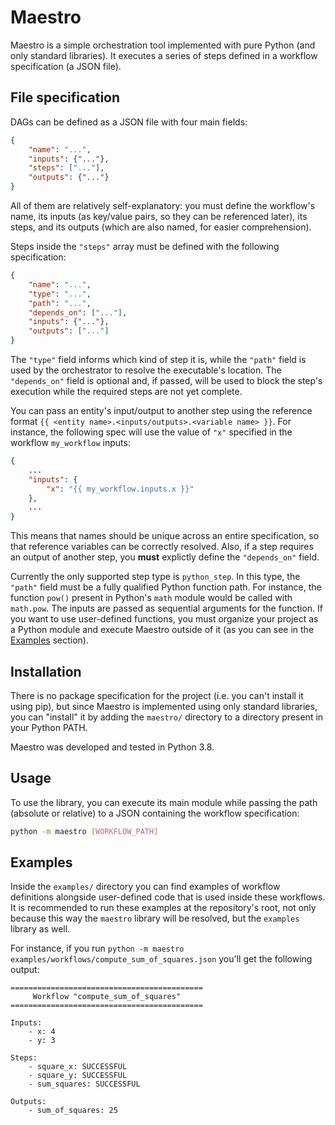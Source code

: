 # Maestro

Maestro is a simple orchestration tool implemented with pure Python (and only
standard libraries). It executes a series of steps defined in a workflow specification
(a JSON file).

## File specification

DAGs can be defined as a JSON file with four main fields:

```json
{
    "name": "...",
    "inputs": {"..."},
    "steps": ["..."],
    "outputs": {"..."}
}
```

All of them are relatively self-explanatory: you must define the workflow's name, its
inputs (as key/value pairs, so they can be referenced later), its steps, and its outputs
(which are also named, for easier comprehension).

Steps inside the `"steps"` array must be defined with the following specification:

```json
{
    "name": "...",
    "type": "...",
    "path": "...",
    "depends_on": ["..."],
    "inputs": {"..."},
    "outputs": ["..."]
}
```

The `"type"` field informs which kind of step it is, while the `"path"` field is used by
the orchestrator to resolve the executable's location. The `"depends_on"` field is optional
and, if passed, will be used to block the step's execution while the required steps are
not yet complete.

You can pass an entity's input/output to another step using the reference format
`{{ <entity name>.<inputs/outputs>.<variable name> }}`. For instance, the following
spec will use the value of `"x"` specified in the workflow `my_workflow` inputs:

```json
{
    ...
    "inputs": {
        "x": "{{ my_workflow.inputs.x }}"
    },
    ...
}
```

This means that names should be unique across an entire specification, so that reference
variables can be correctly resolved. Also, if a step requires an output of another step,
you **must** explictly define the `"depends_on"` field.

Currently the only supported step type is `python_step`. In this type, the `"path"` field
must be a fully qualified Python function path. For instance, the function `pow()` present
in Python's `math` module would be called with `math.pow`. The inputs are passed as
sequential arguments for the function. If you want to use user-defined functions, you must
organize your project as a Python module and execute Maestro outside of it (as you can see
in the [Examples](#examples) section).

## Installation

There is no package specification for the project (i.e. you can't install it using pip),
but since Maestro is implemented using only standard libraries, you can "install" it by
adding the `maestro/` directory to a directory present in your Python PATH.

Maestro was developed and tested in Python 3.8.

## Usage

To use the library, you can execute its main module while passing the path (absolute or
relative) to a JSON containing the workflow specification:

```bash
python -m maestro [WORKFLOW_PATH]
```

## Examples

Inside the `examples/` directory you can find examples of workflow definitions alongside
user-defined code that is used inside these workflows. It is recommended to run these
examples at the repository's root, not only because this way the `maestro` library will
be resolved, but the `examples` library as well.

For instance, if you run `python -m maestro examples/workflows/compute_sum_of_squares.json`
you'll get the following output:

```
===========================================
     Workflow "compute_sum_of_squares"
===========================================

Inputs:
    - x: 4
    - y: 3

Steps:
    - square_x: SUCCESSFUL
    - square_y: SUCCESSFUL
    - sum_squares: SUCCESSFUL

Outputs:
    - sum_of_squares: 25
```

